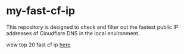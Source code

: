# my-fast-cf-ip

This repository is designed to check and filter out the fastest public IP addresses of Cloudflare DNS in the local environment. 

view top 20 fast cf ip [here](https://raw.githubusercontent.com/einsitang/my-fast-cf-ip/master/fastips.txt)
